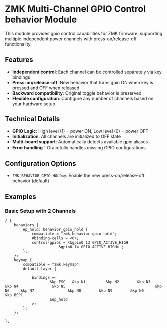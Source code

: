 
# ZMK Multi-Channel GPIO Control behavior Module

This module provides gpio control capabilities for ZMK firmware, supporting multiple independent power channels with press-on/release-off functionality.

## Features

- **Independent control**: Each channel can be controlled separately via key bindings
- **Press-on/release-off**: New behavior that turns gpio ON when key is pressed and OFF when released
- **Backward compatibility**: Original toggle behavior is preserved
- **Flexible configuration**: Configure any number of channels based on your hardware setup

## Technical Details

- **GPIO Logic**: High level (1) = power ON, Low level (0) = power OFF
- **Initialization**: All channels are initialized to OFF state
- **Multi-board support**: Automatically detects available gpio aliases
- **Error handling**：Gracefully handles missing GPIO configurations

## Configuration Options

- `ZMK_BEHAVIOR_GPIO_HOLD=y`: Enable the new press-on/release-off behavior (default)

## Examples

### Basic Setup with 2 Channels
```dts
/ {
    behaviors {
        ep_hold: behavior_gpio_hold {
            compatible = "zmk,behavior-gpio-hold";
            #binding-cells = <0>;
            control-gpios = <&gpio0 13 GPIO_ACTIVE_HIGH 
                        &gpio0 14 GPIO_ACTIVE_HIGH> ;
        };
    };
    keymap {
        compatible = "zmk,keymap";
        default_layer {

            bindings =<
                    &kp ESC   &kp N1         &kp N2        &kp N3        &kp N4               &kp N5                                        &kp N6     &kp N7               &kp N8        &kp N9        &kp N0            &kp BSPC
                    &ep_hold
            >;
        };
    };

};
```
